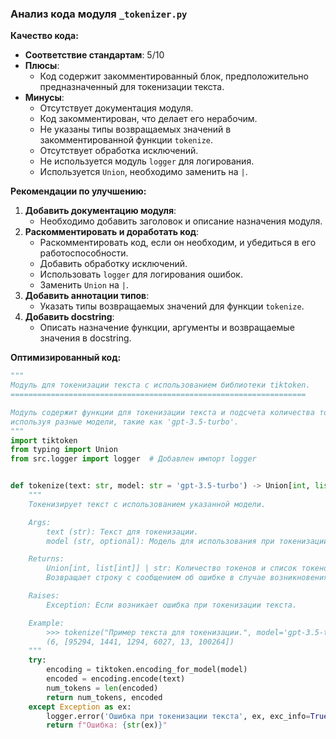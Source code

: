 ### **Анализ кода модуля `_tokenizer.py`**

**Качество кода:**

- **Соответствие стандартам**: 5/10
- **Плюсы**:
    - Код содержит закомментированный блок, предположительно предназначенный для токенизации текста.
- **Минусы**:
    - Отсутствует документация модуля.
    - Код закомментирован, что делает его нерабочим.
    - Не указаны типы возвращаемых значений в закомментированной функции `tokenize`.
    - Отсутствует обработка исключений.
    - Не используется модуль `logger` для логирования.
    - Используется `Union`, необходимо заменить на `|`.

**Рекомендации по улучшению:**

1.  **Добавить документацию модуля**:
    - Необходимо добавить заголовок и описание назначения модуля.
2.  **Раскомментировать и доработать код**:
    - Раскомментировать код, если он необходим, и убедиться в его работоспособности.
    - Добавить обработку исключений.
    - Использовать `logger` для логирования ошибок.
    - Заменить `Union` на `|`.
3.  **Добавить аннотации типов**:
    - Указать типы возвращаемых значений для функции `tokenize`.
4.  **Добавить docstring**:
    - Описать назначение функции, аргументы и возвращаемые значения в docstring.

**Оптимизированный код:**

```python
"""
Модуль для токенизации текста с использованием библиотеки tiktoken.
==================================================================

Модуль содержит функции для токенизации текста и подсчета количества токенов,
используя разные модели, такие как 'gpt-3.5-turbo'.
"""
import tiktoken
from typing import Union
from src.logger import logger  # Добавлен импорт logger


def tokenize(text: str, model: str = 'gpt-3.5-turbo') -> Union[int, list[int]] | str:
    """
    Токенизирует текст с использованием указанной модели.

    Args:
        text (str): Текст для токенизации.
        model (str, optional): Модель для использования при токенизации. По умолчанию 'gpt-3.5-turbo'.

    Returns:
        Union[int, list[int]] | str: Количество токенов и список токенов.
        Возвращает строку с сообщением об ошибке в случае возникновения исключения.

    Raises:
        Exception: Если возникает ошибка при токенизации текста.

    Example:
        >>> tokenize("Пример текста для токенизации.", model='gpt-3.5-turbo')
        (6, [95294, 1441, 1294, 6027, 13, 100264])
    """
    try:
        encoding = tiktoken.encoding_for_model(model)
        encoded = encoding.encode(text)
        num_tokens = len(encoded)
        return num_tokens, encoded
    except Exception as ex:
        logger.error('Ошибка при токенизации текста', ex, exc_info=True)  # Используем logger для ошибок
        return f"Ошибка: {str(ex)}"